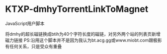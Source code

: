 KTXP-dmhyTorrentLinkToMagnet
============================
JavaScript用户脚本


将dmhy的超长磁链换成btih为40个字符长度的磁链，对另外两个站的列表页新增磁力链接 PS:沿用这个脚本并不是因为我认为bt.acg.gg或www.miobt.com跟极影有任何关系，只是受众有重叠
